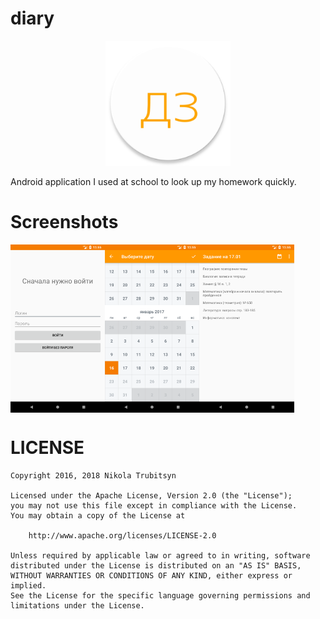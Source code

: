 # diary

<p align="center">
  <img 
src="app/src/main/ic_launcher-web.png" 
width="200">
</p>

Android application I used at school to look up 
my homework quickly.


# Screenshots

<div style="display:flex;">
<img alt="Login" src="screenshots/login.png" width="30%">
<img alt="Tasks" src="screenshots/calendar.png" width="30%">
<img alt="Calendar" src="screenshots/tasks.png" width="30%">
</div>

# LICENSE

```
Copyright 2016, 2018 Nikola Trubitsyn

Licensed under the Apache License, Version 2.0 (the "License");
you may not use this file except in compliance with the License.
You may obtain a copy of the License at

    http://www.apache.org/licenses/LICENSE-2.0

Unless required by applicable law or agreed to in writing, software
distributed under the License is distributed on an "AS IS" BASIS,
WITHOUT WARRANTIES OR CONDITIONS OF ANY KIND, either express or implied.
See the License for the specific language governing permissions and
limitations under the License.
 ```

